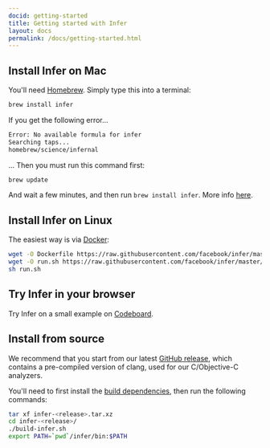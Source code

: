 ```yaml
---
docid: getting-started
title: Getting started with Infer
layout: docs
permalink: /docs/getting-started.html
---
```


## Install Infer on Mac

You'll need [Homebrew](http://brew.sh/). Simply type this into a terminal:

```sh
brew install infer
```

If you get the following error...

```sh
Error: No available formula for infer 
Searching taps...
homebrew/science/infernal
```
... Then you must run this command first:

```sh
brew update
```
And wait a few minutes, and then run `brew install infer`. More info [here](https://github.com/facebook/infer/issues/36).

## Install Infer on Linux

The easiest way is via [Docker](https://docs.docker.com/engine/installation/):

```sh
wget -O Dockerfile https://raw.githubusercontent.com/facebook/infer/master/docker/Dockerfile
wget -O run.sh https://raw.githubusercontent.com/facebook/infer/master/docker/run.sh
sh run.sh
```

## Try Infer in your browser

Try Infer on a small example on [Codeboard](https://codeboard.io/projects/11587?view=2.1-21.0-22.0).

## Install from source

We recommend that you start from our latest [GitHub release](https://github.com/facebook/infer/releases/latest), which contains a pre-compiled version of clang, used for our C/Objective-C analyzers.

You'll need to first install the [build dependencies](https://github.com/facebook/infer/blob/master/INSTALL.md#pre-compiled-versions), then run the following commands:

```sh
tar xf infer-<release>.tar.xz
cd infer-<release>/
./build-infer.sh
export PATH=`pwd`/infer/bin:$PATH
```
